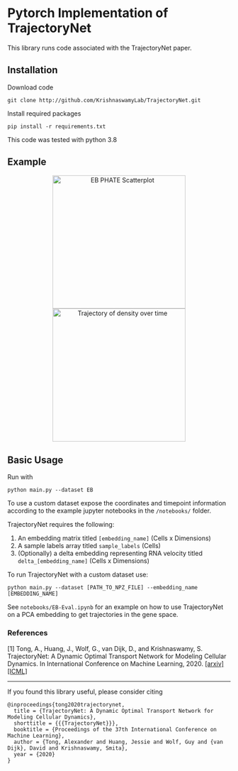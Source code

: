 # Pytorch Implementation of TrajectoryNet

This library runs code associated with the TrajectoryNet paper.


## Installation

Download code
```
git clone http://github.com/KrishnaswamyLab/TrajectoryNet.git
```
Install required packages
```
pip install -r requirements.txt
```

This code was tested with python 3.8


## Example
<p align="center">
<img align="middle" src="./figures/eb_high_quality.png" alt="EB PHATE Scatterplot" height="300" />
<img align="middle" src="./figures/EB-Trajectory.gif" alt="Trajectory of density over time" height="300" />
</p>

## Basic Usage

Run with
```
python main.py --dataset EB
```

To use a custom dataset expose the coordinates and timepoint information according to the example jupyter notebooks in the `/notebooks/` folder. 

TrajectoryNet requires the following:
1. An embedding matrix titled `[embedding_name]` (Cells x Dimensions)
2. A sample labels array titled `sample_labels` (Cells)
3. (Optionally) a delta embedding representing RNA velocity titled `delta_[embedding_name]` (Cells x Dimensions)

To run TrajectoryNet with a custom dataset use:
```
python main.py --dataset [PATH_TO_NPZ_FILE] --embedding_name [EMBEDDING_NAME]
```


See `notebooks/EB-Eval.ipynb` for an example on how to use TrajectoryNet on a PCA embedding to get trajectories in the gene space.


### References
[1] Tong, A., Huang, J., Wolf, G., van Dijk, D., and Krishnaswamy, S. TrajectoryNet: A Dynamic Optimal Transport Network for Modeling Cellular Dynamics. In International Conference on Machine Learning, 2020. [[arxiv]](http://arxiv.org/abs/2002.04461) [[ICML]](https://proceedings.icml.cc/paper/2020/hash/9d740bd0f36aaa312c8d504e28c42163)

---

If you found this library useful, please consider citing
```
@inproceedings{tong2020trajectorynet,
  title = {TrajectoryNet: A Dynamic Optimal Transport Network for Modeling Cellular Dynamics},
  shorttitle = {{{TrajectoryNet}}},
  booktitle = {Proceedings of the 37th International Conference on Machine Learning},
  author = {Tong, Alexander and Huang, Jessie and Wolf, Guy and {van Dijk}, David and Krishnaswamy, Smita},
  year = {2020}
}
```
